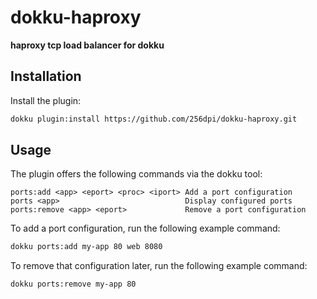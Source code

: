 # dokku-haproxy

**haproxy tcp load balancer for dokku**

## Installation

Install the plugin:

```bash
dokku plugin:install https://github.com/256dpi/dokku-haproxy.git
```

## Usage

The plugin offers the following commands via the dokku tool:

```
ports:add <app> <eport> <proc> <iport> Add a port configuration
ports <app>                            Display configured ports
ports:remove <app> <eport>             Remove a port configuration
```

To add a port configuration, run the following example command:

```bash
dokku ports:add my-app 80 web 8080
```

To remove that configuration later, run the following example command:

```bash
dokku ports:remove my-app 80
```
